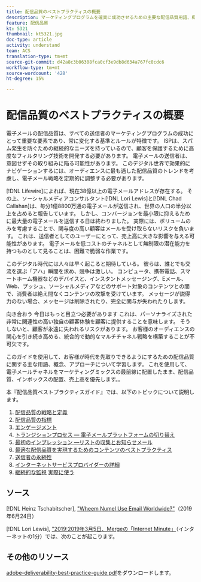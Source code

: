 ```yaml
---
title: 配信品質のベストプラクティスの概要
description: マーケティングプログラムを確実に成功させるための主要な配信品質用語、概念、およびアプローチについて説明します。
feature: 配信品質
kt: 5321
thumbnail: kt5321.jpg
doc-type: article
activity: understand
team: ACS
translation-type: tm+mt
source-git-commit: d42a8c3b06308fca0cf3e9db8d634a767fc0cdc6
workflow-type: tm+mt
source-wordcount: '428'
ht-degree: 15%

---
```



# 配信品質のベストプラクティスの概要

電子メールの配信品質は、すべての送信者のマーケティングプログラムの成功にとって重要な要素であり、常に変化する基準とルールが特徴です。 ISPは、スパム発生を防ぐための継続的なニーズを持っているので、顧客を保護するために高度なフィルタリング技術を開発する必要があります。 電子メールの送信者は、意図せずその取り組みに陥る可能性があります。 このデジタル世界で効果的にナビゲーションするには、オーディエンスに最も適した配信品質のトレンドを考慮し、電子メール戦略を定期的に調整する必要があります。

[!DNL Lifewire]によれば、現在38億以上の電子メールアドレスが存在する。 その上、ソーシャルメディアコンサルタント[!DNL Lori Lewis]と[!DNL Chad Callahan]は、毎分1億8800万通の電子メールが送信され、世界の人口の半分以上を占めると報告しています。 しかし、コンバージョンを最小限に抑えるために最大量の電子メールを送信する日は終わりました。 実際には、ボリュームのみを考慮することで、関与度の高い顧客はメールを受け取らないリスクを負います。 これは、送信者としてのユーザーにとって、売上高に大きな影響を与える可能性があります。 電子メールを低コストのチャネルとして無制限の潜在能力を持つものとして見ることは、困難で脆弱な作業です。

このデジタル時代には人々は早く起こると期待している。 彼らは、誰とでも交流を選ぶ「アハ」瞬間を求め、競争は激しい。 コンピュータ、携帯電話、スマートホーム機器などのデバイスと、インスタントメッセージング、Eメール、Web、プッシュ、ソーシャルメディアなどのサポート対象のコンテンツとの間で、消費者は絶え間なくコンテンツの攻撃を受けています。 メッセージが説得力のない場合、メッセージは削除されたり、完全に関与が失われたりします。

向き合おう 今日はもっと目立つ必要があります これは、パーソナライズされた非常に関連性の高い独自の顧客体験を顧客に提供することを意味します。 そうしないと、顧客が永遠に失われるリスクがあります。 お客様のオーディエンスの関心を引き続き高める、統合的で動的なマルチチャネル戦略を構築することが不可欠です。

このガイドを使用して、お客様が時代を先取りできるようにするための配信品質に関する主な用語、概念、アプローチについて学習します。 これを使用して、電子メールチャネルをマーケティングミックスの最前線に配置したまま、配信品質、インボックスの配置、売上高を優先します。。

本『配信品質ベストプラクティスガイド』では、以下のトピックについて説明します。

1. [配信品質の戦略と定義](/help/deliverability-strategy-and-definition.md)
2. [配信品質の指標](/help/metrics/metrics-overview.md)
3. [エンゲージメント](/help/engagement.md)
4. [トランジションプロセス — 電子メールプラットフォームの切り替え](/help/transition-process/switching-email-platforms.md)
5. [最初のインプレッション —リストの収集とお知らせメール](/help/first-impressions/address-collection-and-list-growth.md)
6. [最適な配信品質を実現するためのコンテンツのベストプラクティス](/help/content-best-practices-for-optimal-delivery.md)
7. [送信者の永続性](/help/sender-permanence.md)
8. [インターネットサービスプロバイダーの詳細](/help/internet-service-provider-specifics/overview.md)
9. [継続的な監視](/help/ongoing-monitoring.md)
   [実際に使う](/help/putting-it-in-practice.md)

## ソース

[!DNL Heinz Tschabitscher],  [&quot;Wheem Numel Use Email Worldwide?&quot;](https://www.lifewire.com/how-many-email-users-are-there-1171213)（2019年6月24日）

[!DNL Lori Lewis],  [&quot;2019:2019年3月5日、Mergeの「Internet Minute」](https://www.allaccess.com/merge/archive/29580/2019-this-is-what-happens-in-an-internet-minute)（インターネットの1分）では、次のことが起こります。

## その他のリソース

[adobe-deliverability-best-practice-guide.pdf](/help/assets/adobe-deliverability-best-practice-guide.pdf)をダウンロードします。
